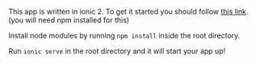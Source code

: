 This app is written in ionic 2. To get it started you should follow [this link](https://ionicframework.com/docs/v2/intro/installation/). (you will need npm installed for this)

Install node modules by running `npm install` inside the root directory.

Run `ionic serve` in the root directory and it will start your app up!
